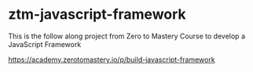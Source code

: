 # ztm-javascript-framework
This is the follow along project from Zero to Mastery Course to develop a JavaScript Framework

https://academy.zerotomastery.io/p/build-javascript-framework
